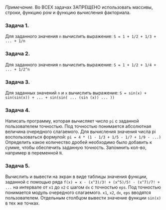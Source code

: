 *Примечание.* Во ВСЕХ задачах ЗАПРЕЩЕНО использовать массивы, строки, функцию pow и функцию вычисления факториала.

### Задача 1.
Для заданного значения `n` вычислить выражение:
`S = 1 + 1/2 + 1/3 + ... + 1/n`

### Задача 2.
Для заданного значения `n` вычислить выражение:
`S = 1 + 1/2 + 1/4 + ... + 1/2^n`

### Задача 3.
Для заданных значений `n` и `x` вычислить выражение:
`S = sin(x) + sin(sin(x)) + ... + sin(sin( ... (sin (x)) ... ))`

### Задача 4.
Написать программу, которая вычисляет число `pi` с заданной пользователем точностью. 
Под точностью понимается абсолютная величина очередного слагаемого.
Для вычисления значения числа pi воспользоваться формулой:
`pi = 4 * (1 - 1/3 + 1/5 - 1/7 + 1/9 - ...)`
Определить какое количество дробей необходимо было добавить к сумме, чтобы обеспечить заданную точность. Запомнить кол-во, например в переменной `N`.

### Задача 5.
Вычислить и вывести на экран в виде таблицы значения функции, заданной с помощью ряда 
`f(x) = x - (x^3)/3! + (x^5)/5! - (x^7)/7! + ...`
на интервале от `x1` до `x2` с шагом `dx` с точностью `eps`.
Под точностью понимается модуль очередного слагаемого.
`x1`, `x2`, `dx`, `eps` вводятся пользователем.
Отдельным столбцом вывести значение функции `sin(x)` в тех же точках.
